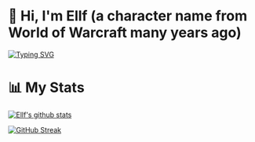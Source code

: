 # 👋 Hi, I'm Ellf (a character name from World of Warcraft many years ago)

[![Typing SVG](https://readme-typing-svg.demolab.com/?lines=I+also+go+by+the+name+Remirol)](https://git.io/typing-svg)



# 📊 My Stats

[![Ellf's github stats](https://github-readme-stats.vercel.app/api?username=ellf&show_icons=true&count_private=true&theme=radical&hide=stars)](https://github.com/ellf)

[![GitHub Streak](https://github-readme-streak-stats.herokuapp.com/?user=ellf&theme=dark&count_private=true&theme=radical)](https://github.com/ellf)
